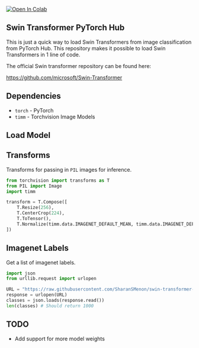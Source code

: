 [![Open In Colab](https://colab.research.google.com/assets/colab-badge.svg)](https://colab.research.google.com/drive/1aJRtDxXyH-ux-O7dA_0MXkfG0MCghWqs?usp=sharing)
## Swin Transformer PyTorch Hub

This is just a quick way to load Swin Transformers from image classification from PyTorch Hub. This repository makes it possible to load Swin Transformers in 1 line of code. 

The official Swin transformer repository can be found here:

https://github.com/microsoft/Swin-Transformer

## Dependencies

- `torch` - PyTorch
- `timm` - Torchvision Image Models

## Load Model


## Transforms

Transforms for passing in `PIL` images for inference.

```python
from torchvision import transforms as T
from PIL import Image
import timm

transform = T.Compose([
    T.Resize(256),
    T.CenterCrop(224),
    T.ToTensor(),
    T.Normalize(timm.data.IMAGENET_DEFAULT_MEAN, timm.data.IMAGENET_DEFAULT_STD)
])
```

## Imagenet Labels

Get a list of imagenet labels.

```python
import json
from urllib.request import urlopen

URL = "https://raw.githubusercontent.com/SharanSMenon/swin-transformer-hub/main/imagenet_labels.json"
response = urlopen(URL)
classes = json.loads(response.read())
len(classes) # Should return 1000
```

## TODO

- Add support for more model weights
